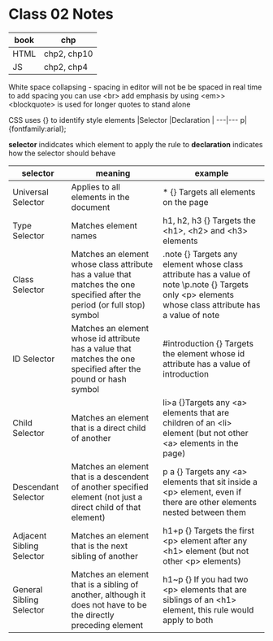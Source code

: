 # Class 02 Notes


|book| chp|
---|---
|HTML| chp2, chp10|
|JS| chp2, chp4|


White space collapsing - spacing in editor will not be be spaced in real time
to add spacing you can use \<br>
add emphasis by using \<em>>
\<blockquote> is used for longer quotes to stand alone

CSS uses \{} to identify style elements
|Selector |Declaration |
---|---
p| \{fontfamily:arial};

**selector** indidcates which element to apply the rule to
**declaration** indicates how the selector should behave

|selector|meaning|example
---|---|---|
|Universal Selector| Applies to all elements in the document|\* \{} Targets all elements on the page|
|Type Selector|Matches element names| h1, h2, h3 \{} Targets the \<h1>, \<h2> and \<h3> elements |
|Class Selector|Matches an element whose class attribute has a value that matches the one specified after the period (or full stop) symbol|\.note \{} Targets any element whose class attribute has a value of note \p.note \{} Targets only \<p> elements whose class attribute has a value of note
ID Selector| Matches an element whose id attribute has a value that matches the one specified after the pound or hash symbol|\#introduction \{} Targets the element whose id attribute has a value of introduction
Child Selector|Matches an element that is a direct child of another|li>a {}Targets any \<a> elements that are children of an \<li> element (but not other \<a> elements in the page)
Descendant Selector|Matches an element that is a descendent of another specified element (not just a direct child of that element)| p a \{} Targets any \<a> elements that sit inside a \<p> element, even if there are other elements nested between them 
Adjacent Sibling Selector|Matches an element that is the next sibling of another|h1+p \{} Targets the first \<p> element after any \<h1> element \(but not other \<p> elements) 
General Sibling Selector|Matches an element that is a sibling of another, although it does not have to be the directly preceding element|h1~p \{} If you had two \<p> elements that are siblings of an \<h1> element, this rule would apply to both










